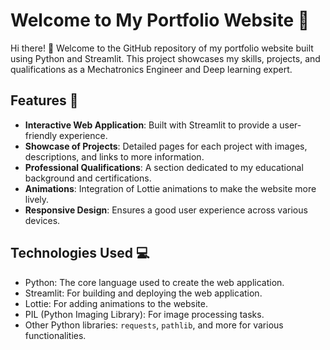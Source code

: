 # Welcome to My Portfolio Website 🌟

Hi there! 👋 Welcome to the GitHub repository of my portfolio website built using Python and Streamlit. This project showcases my skills, projects, and qualifications as a Mechatronics Engineer and Deep learning expert.

## Features 🚀

- **Interactive Web Application**: Built with Streamlit to provide a user-friendly experience.
- **Showcase of Projects**: Detailed pages for each project with images, descriptions, and links to more information.
- **Professional Qualifications**: A section dedicated to my educational background and certifications.
- **Animations**: Integration of Lottie animations to make the website more lively.
- **Responsive Design**: Ensures a good user experience across various devices.

## Technologies Used 💻

- Python: The core language used to create the web application.
- Streamlit: For building and deploying the web application.
- Lottie: For adding animations to the website.
- PIL (Python Imaging Library): For image processing tasks.
- Other Python libraries: `requests`, `pathlib`, and more for various functionalities.


